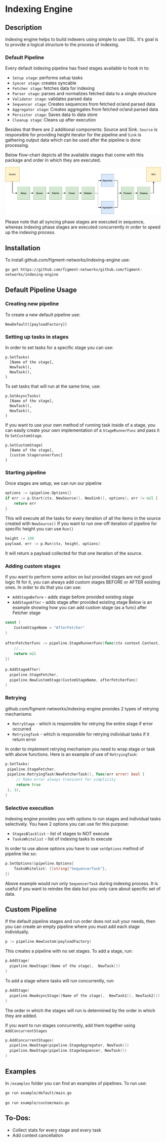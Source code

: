 # Indexing Engine

## Description
Indexing engine helps to build indexers using simple to use DSL. It's goal is to provide a logical structure to
the process of indexing.


### Default Pipeline

Every default indexing pipeline has fixed stages available to hook in to:
* `Setup stage`: performs setup tasks
* `Syncer stage`: creates syncable
* `Fetcher stage`: fetches data for indexing
* `Parser stage`: parses and normalizes fetched data to a single structure
* `Validator stage`: validates parsed data
* `Sequencer stage`: Creates sequences from fetched or/and parsed data
* `Aggregator stage`: Creates aggregates from fetched or/and parsed data
* `Persistor stage`: Saves data to data store
* `Cleanup stage`: Cleans up after execution

Besides that there are 2 additional components: Source and Sink.
`Source` is responsible for providing height iterator for the pipeline and `Sink` is gathering output data which can be used after the pipeline is done processing.

Below flow-chart depicts all the available stages that come with this package and order in which they are executed.

![indexing engine flow chart](/diagram.jpg)

Please note that all syncing phase stages are executed in sequence, whereas indexing phase stages are executed concurrently
in order to speed up the indexing process. 

## Installation

To install github.com/figment-networks/indexing-engine use:
```shell script
go get https://github.com/figment-networks/github.com/figment-networks/indexing-engine
```

## Default Pipeline Usage

### Creating new pipeline

To create a new default pipeline use:
```shell script
NewDefault([payloadFactory])
```

### Setting up tasks in stages
In order to set tasks for a specific stage you can use:
```shell script
p.SetTasks(
  [Name of the stage],
  NewTask(),
  NewTask(),
)
```

To set tasks that will run at the same time, use:
```shell script
p.SetAsyncTasks(
  [Name of the stage],
  NewTask(),
  NewTask(),
)
```

If you want to use your own method of running task inside of a stage, you can easily create your own implementation of a `StageRunnerFunc` and pass it to `SetCustomStage`.

```shell script
p.SetCustomStage(
  [Name of the stage],
  [custom Stagerunnerfunc]
)
```


### Starting pipeline
Once stages are setup, we can run our pipeline
```go
options := &pipeline.Options{}
if err := p.Start(ctx, NewSource(), NewSink(), options); err != nil {
    return err
}
```
This will execute all the tasks for every iteration of all the items in the source created with `NewSource()`
If you want to run one-off iteration of pipeline for specific height you can use `Run()`
```go
height := 100
payload, err := p.Run(ctx, height, options)
```
It will return a payload collected for that one iteration of the source.

### Adding custom stages
If you want to perform some action on but provided stages are not good logic fit for it, you can always add
custom stages BEFORE or AFTER existing ones. In order to do that you can use:
* `AddStageBefore` - adds stage before provided existing stage
* `AddStageAfter` - adds stage after provided existing stage
Below is an example showing how you can add custom stage (as a func) after Fetcher stage
```go
const (
    CustomStageName = "AfterFetcher"
)

afterFetcherFunc := pipeline.StageRunnerFunc(func(ctx context.Context, p pipeline.Payload, f pipeline.TaskValidator) error {
    //...
    return nil
})

p.AddStageAfter(
  pipeline.StageFetcher,
  pipeline.NewCustomStage(CustomStageName, afterFetcherFunc)
)
```


 ### Retrying
 github.com/figment-networks/indexing-engine provides 2 types of retrying mechanisms:
 * `RetryStage` - which is responsible for retrying the entire stage if error occurred
 * `RetryingTask` - which is responsible for retrying individual tasks if it return error

 In order to implement retrying mechanism you need to wrap stage or task with above functions.
 Here is an example of use of `RetryingTask`:
 ```go
p.SetTasks(
  pipeline.StageFetcher,
  pipeline.RetryingTask(NewFetcherTask(), func(err error) bool {
      // Make error always transient for simplicity
      return true
  }, 3),
)
```

### Selective execution
Indexing engine provides you with options to run stages and individual tasks selectively.
You have 2 options you can use for this purpose:
* `StagesBlacklist` - list of stages to NOT execute
* `TasksWhitelist` - list of indexing tasks to execute

In order to use above options you have to use `setOptions` method of pipeline like so:
```go
p.SetOptions(&pipeline.Options{
    TasksWhitelist: []string{"SequencerTask"},
})
```
Above example would run only `SequencerTask` during indexing process. It is useful if you want to reindex the data but you only care about specific set of data.

## Custom Pipeline

If the default pipeline stages and run order does not suit your needs, then you can create an empty pipeline where you must add each stage individually.

```go
p := pipeline.NewCustom(payloadFactory)
```

This creates a pipeline with no set stages. To add a stage, run:

```go
p.AddStage(
  pipeline.NewStage([Name of the stage],  NewTask())
)
```

To add a stage where tasks will run concurrently, run:
```go
p.AddStage(
  pipeline.NewAsyncStage([Name of the stage],  NewTask1(), NewTask2())
)
```

The order in which the stages will run is determined by the order in which they are added.


If you want to run stages concurrently, add them together using `AddConcurrentStages`

```go
p.AddConcurrentStages(
  pipeline.NewStage(pipeline.StageAggregator, NewTask())
  pipeline.NewStage(pipeline.StageSequencer, NewTask())
)
```

## Examples
In `/examples` folder you can find an examples of pipelines. To run use:
```shell script
go run example/default/main.go

go run example/custom/main.go
```

## To-Dos:
* Collect stats for every stage and every task
* Add context cancellation